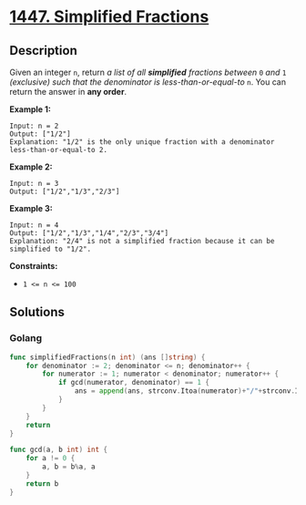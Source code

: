 # [1447. Simplified Fractions](https://leetcode-cn.com/problems/simplified-fractions/)



## Description


Given an integer `n`, return *a list of all **simplified** fractions between* `0` *and* `1` *(exclusive) such that the denominator is less-than-or-equal-to* `n`. You can return the answer in **any order**.

 

**Example 1:**

```
Input: n = 2
Output: ["1/2"]
Explanation: "1/2" is the only unique fraction with a denominator less-than-or-equal-to 2.
```

**Example 2:**

```
Input: n = 3
Output: ["1/2","1/3","2/3"]
```

**Example 3:**

```
Input: n = 4
Output: ["1/2","1/3","1/4","2/3","3/4"]
Explanation: "2/4" is not a simplified fraction because it can be simplified to "1/2".
```

 

**Constraints:**

- `1 <= n <= 100`





## Solutions



<!-- tabs:start -->

### Golang

```go
func simplifiedFractions(n int) (ans []string) {
    for denominator := 2; denominator <= n; denominator++ {
        for numerator := 1; numerator < denominator; numerator++ {
            if gcd(numerator, denominator) == 1 {
                ans = append(ans, strconv.Itoa(numerator)+"/"+strconv.Itoa(denominator))
            }
        }
    }
    return
}

func gcd(a, b int) int {
    for a != 0 {
        a, b = b%a, a
    }
    return b
}
```

<!-- tabs:end -->